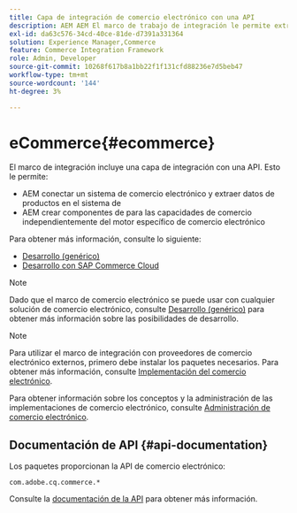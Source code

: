 ```yaml
---
title: Capa de integración de comercio electrónico con una API
description: AEM AEM El marco de trabajo de integración le permite extraer datos de productos en las funciones de comercio y crear componentes de para las mismas.
exl-id: da63c576-34cd-40ce-81de-d7391a331364
solution: Experience Manager,Commerce
feature: Commerce Integration Framework
role: Admin, Developer
source-git-commit: 10268f617b8a1bb22f1f131cfd88236e7d5beb47
workflow-type: tm+mt
source-wordcount: '144'
ht-degree: 3%

---
```


# eCommerce{#ecommerce}

El marco de integración incluye una capa de integración con una API. Esto le permite:

* AEM conectar un sistema de comercio electrónico y extraer datos de productos en el sistema de
* AEM crear componentes de para las capacidades de comercio independientemente del motor específico de comercio electrónico

Para obtener más información, consulte lo siguiente:

* [Desarrollo (genérico)](/help/commerce/cif-classic/developing/generic.md)
* [Desarrollo con SAP Commerce Cloud](/help/commerce/cif-classic/developing/sap-commerce-cloud.md)

>[!NOTE]
>
>Dado que el marco de comercio electrónico se puede usar con cualquier solución de comercio electrónico, consulte [Desarrollo (genérico)](/help/commerce/cif-classic/developing/generic.md) para obtener más información sobre las posibilidades de desarrollo.

>[!NOTE]
>
>Para utilizar el marco de integración con proveedores de comercio electrónico externos, primero debe instalar los paquetes necesarios. Para obtener más información, consulte [Implementación del comercio electrónico](/help/commerce/cif-classic/deploying/ecommerce.md).
>
>Para obtener información sobre los conceptos y la administración de las implementaciones de comercio electrónico, consulte [Administración de comercio electrónico](/help/commerce/cif-classic/administering/ecommerce.md).

## Documentación de API {#api-documentation}

Los paquetes proporcionan la API de comercio electrónico:

`com.adobe.cq.commerce.*`

Consulte la [documentación de la API](https://helpx.adobe.com/experience-manager/6-5/sites/developing/using/reference-materials/javadoc/index.html) para obtener más información.
